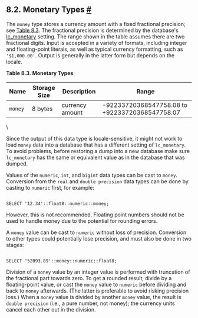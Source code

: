 ## 8.2. Monetary Types [#](#DATATYPE-MONEY)

The `money` type stores a currency amount with a fixed fractional precision; see [Table 8.3](datatype-money#DATATYPE-MONEY-TABLE "Table 8.3. Monetary Types"). The fractional precision is determined by the database's [lc\_monetary](runtime-config-client#GUC-LC-MONETARY) setting. The range shown in the table assumes there are two fractional digits. Input is accepted in a variety of formats, including integer and floating-point literals, as well as typical currency formatting, such as `'$1,000.00'`. Output is generally in the latter form but depends on the locale.

**Table 8.3. Monetary Types**

| Name    | Storage Size | Description     | Range                                          |
| ------- | ------------ | --------------- | ---------------------------------------------- |
| `money` | 8 bytes      | currency amount | -92233720368547758.08 to +92233720368547758.07 |

\

Since the output of this data type is locale-sensitive, it might not work to load `money` data into a database that has a different setting of `lc_monetary`. To avoid problems, before restoring a dump into a new database make sure `lc_monetary` has the same or equivalent value as in the database that was dumped.

Values of the `numeric`, `int`, and `bigint` data types can be cast to `money`. Conversion from the `real` and `double precision` data types can be done by casting to `numeric` first, for example:

```

SELECT '12.34'::float8::numeric::money;
```

However, this is not recommended. Floating point numbers should not be used to handle money due to the potential for rounding errors.

A `money` value can be cast to `numeric` without loss of precision. Conversion to other types could potentially lose precision, and must also be done in two stages:

```

SELECT '52093.89'::money::numeric::float8;
```

Division of a `money` value by an integer value is performed with truncation of the fractional part towards zero. To get a rounded result, divide by a floating-point value, or cast the `money` value to `numeric` before dividing and back to `money` afterwards. (The latter is preferable to avoid risking precision loss.) When a `money` value is divided by another `money` value, the result is `double precision` (i.e., a pure number, not money); the currency units cancel each other out in the division.